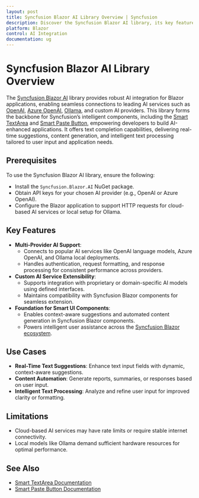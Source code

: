 ```yaml
---
layout: post
title: Syncfusion Blazor AI Library Overview | Syncfusion
description: Discover the Syncfusion Blazor AI library, its key features, supported AI providers, and how it powers AI-driven features in Blazor applications.
platform: Blazor
control: AI Integration
documentation: ug
---
```


# Syncfusion Blazor AI Library Overview
The [Syncfusion Blazor AI](https://www.nuget.org/packages/Syncfusion.Blazor.AI) library provides robust AI integration for Blazor applications, enabling seamless connections to leading AI services such as [OpenAI](https://help.openai.com/en/articles/4936850-where-do-i-find-my-openai-api-key), [Azure OpenAI](https://learn.microsoft.com/en-us/azure/ai-services/openai/how-to/create-resource), [Ollama](https://ollama.com), and custom AI providers. This library forms the backbone for Syncfusion’s intelligent components, including the [Smart TextArea](https://blazor.syncfusion.com/documentation/smart-textarea/getting-started) and [Smart Paste Button](https://blazor.syncfusion.com/documentation/smart-paste/getting-started), empowering developers to build AI-enhanced applications. It offers text completion capabilities, delivering real-time suggestions, content generation, and intelligent text processing tailored to user input and application needs.

## Prerequisites
To use the Syncfusion Blazor AI library, ensure the following:
- Install the `Syncfusion.Blazor.AI` NuGet package.
- Obtain API keys for your chosen AI provider (e.g., OpenAI or Azure OpenAI).
- Configure the Blazor application to support HTTP requests for cloud-based AI services or local setup for Ollama.

## Key Features
- **Multi-Provider AI Support**:
  - Connects to popular AI services like OpenAI language models, Azure OpenAI, and Ollama local deployments.
  - Handles authentication, request formatting, and response processing for consistent performance across providers.
- **Custom AI Service Extensibility**:
  - Supports integration with proprietary or domain-specific AI models using defined interfaces.
  - Maintains compatibility with Syncfusion Blazor components for seamless extension.
- **Foundation for Smart UI Components**:
  - Enables context-aware suggestions and automated content generation in Syncfusion Blazor components.
  - Powers intelligent user assistance across the [Syncfusion Blazor ecosystem](https://blazor.syncfusion.com/demos/).

## Use Cases
- **Real-Time Text Suggestions**: Enhance text input fields with dynamic, context-aware suggestions.
- **Content Automation**: Generate reports, summaries, or responses based on user input.
- **Intelligent Text Processing**: Analyze and refine user input for improved clarity or formatting.

## Limitations
- Cloud-based AI services may have rate limits or require stable internet connectivity.
- Local models like Ollama demand sufficient hardware resources for optimal performance.

## See Also
- [Smart TextArea Documentation](https://blazor.syncfusion.com/documentation/smart-paste/getting-started-webapp)
- [Smart Paste Button Documentation](https://blazor.syncfusion.com/documentation/smart-textarea/getting-started-webapp)

